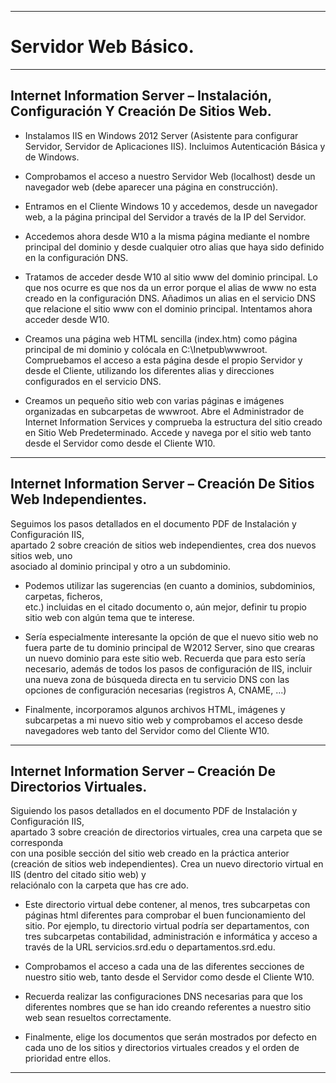 ___

# **Servidor Web Básico.**
___

## **Internet Information Server – Instalación, Configuración Y Creación De Sitios Web.**

* Instalamos IIS en Windows 2012 Server (Asistente para configurar Servidor, Servidor de Aplicaciones IIS). Incluimos Autenticación Básica y de Windows.

* Comprobamos el acceso a nuestro Servidor Web (localhost) desde un navegador web (debe aparecer una página en construcción).

* Entramos en el Cliente Windows 10 y accedemos, desde un navegador web, a la página principal del Servidor a través de la IP del Servidor.

* Accedemos ahora desde W10 a la misma página mediante el nombre principal del dominio y desde cualquier otro alias que haya sido definido en la configuración DNS.

* Tratamos de acceder desde W10 al sitio www del dominio principal. Lo que nos ocurre es que nos da un error porque el alias de www no esta creado en la configuración DNS. Añadimos un alias en el servicio DNS que relacione el sitio www con el dominio principal. Intentamos ahora acceder desde W10.

* Creamos una página web HTML sencilla (index.htm) como página principal de mi dominio y colócala en C:\Inetpub\wwwroot. Compruebamos el acceso a esta página desde el propio Servidor y desde el Cliente, utilizando los diferentes alias y direcciones configurados en el servicio DNS.

* Creamos un pequeño sitio web con varias páginas e imágenes organizadas en subcarpetas de wwwroot. Abre el Administrador de Internet Information Services y comprueba la estructura del sitio creado en Sitio Web Predeterminado. Accede y navega por el sitio web tanto desde el Servidor como desde el Cliente W10.

---

## **Internet Information Server – Creación De Sitios Web Independientes.**

Seguimos los  pasos  detallados  en  el  documento  PDF  de  Instalación  y  Configuración  IIS,  
apartado  2  sobre  creación  de  sitios  web  independientes,  crea  dos  nuevos  sitios  web,  uno  
asociado al dominio principal y otro a un subdominio.

* Podemos utilizar las sugerencias (en  cuanto  a  dominios,  subdominios,  carpetas,  ficheros,  
etc.) incluidas en el citado documento o, aún mejor, definir tu propio sitio web con algún tema que te interese.

* Sería especialmente interesante la opción de que el nuevo sitio web no fuera parte de tu dominio principal de W2012 Server, sino que crearas un nuevo dominio para este sitio web. Recuerda que para esto sería necesario, además de todos los pasos de configuración de  IIS, incluir una nueva zona de búsqueda  directa en tu servicio DNS con las opciones de configuración necesarias (registros A, CNAME, ...)

* Finalmente, incorporamos algunos archivos HTML, imágenes y subcarpetas a mi nuevo sitio web y comprobamos el acceso desde navegadores web tanto del Servidor como del Cliente W10.

---

## **Internet Information Server – Creación De Directorios Virtuales.**

Siguiendo  los  pasos  detallados  en  el  documento  PDF  de  Instalación  y  Configuración  IIS,  
apartado  3  sobre  creación  de  directorios  virtuales,  crea  una  carpeta  que  se  corresponda  
con una posible sección del sitio web creado en la práctica anterior (creación de sitios web
independientes).  Crea  un  nuevo  directorio  virtual  en  IIS  (dentro  del  citado  sitio  web)  y  
relaciónalo con la carpeta que has cre
ado.

* Este directorio virtual debe contener, al menos, tres subcarpetas con páginas html diferentes para  comprobar el buen funcionamiento del sitio. Por ejemplo, tu directorio virtual podría ser departamentos, con tres subcarpetas contabilidad, administración  e informática y acceso a través de la URL servicios.srd.edu o departamentos.srd.edu.

* Comprobamos el acceso a cada una de las diferentes secciones de nuestro sitio web, tanto desde el Servidor como desde el Cliente W10.

* Recuerda realizar las configuraciones DNS necesarias para que los diferentes nombres que se han ido creando referentes a nuestro sitio web sean resueltos correctamente.

* Finalmente, elige los documentos que serán mostrados por defecto en cada uno de los sitios y directorios virtuales creados y el orden de prioridad entre ellos.

---
